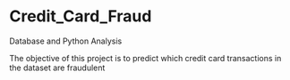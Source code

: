 # Credit_Card_Fraud
Database and Python Analysis

The objective of this project is to predict which credit card transactions in the dataset are fraudulent
